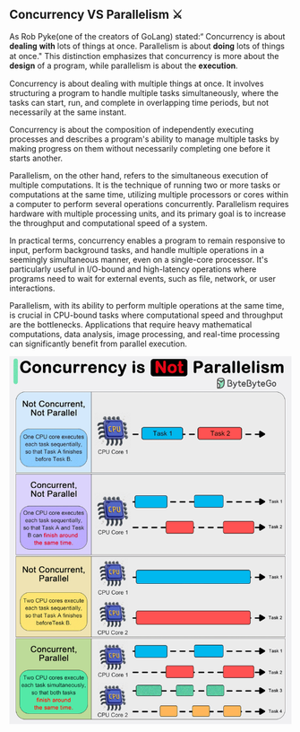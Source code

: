 ## Concurrency VS Parallelism ⚔️

As Rob Pyke(one of the creators of GoLang) stated:“ Concurrency is about 𝐝𝐞𝐚𝐥𝐢𝐧𝐠 𝐰𝐢𝐭𝐡 lots of things at once. Parallelism is about 𝐝𝐨𝐢𝐧𝐠 lots of things at once." This distinction emphasizes that concurrency is more about the 𝐝𝐞𝐬𝐢𝐠𝐧 of a program, while parallelism is about the 𝐞𝐱𝐞𝐜𝐮𝐭𝐢𝐨𝐧.

Concurrency is about dealing with multiple things at once. It involves structuring a program to handle multiple tasks simultaneously, where the tasks can start, run, and complete in overlapping time periods, but not necessarily at the same instant.

Concurrency is about the composition of independently executing processes and describes a program's ability to manage multiple tasks by making progress on them without necessarily completing one before it starts another.

Parallelism, on the other hand, refers to the simultaneous execution of multiple computations. It is the technique of running two or more tasks or computations at the same time, utilizing multiple processors or cores within a computer to perform several operations concurrently. Parallelism requires hardware with multiple processing units, and its primary goal is to increase the throughput and computational speed of a system.

In practical terms, concurrency enables a program to remain responsive to input, perform background tasks, and handle multiple operations in a seemingly simultaneous manner, even on a single-core processor. It's particularly useful in I/O-bound and high-latency operations where programs need to wait for external events, such as file, network, or user interactions.

Parallelism, with its ability to perform multiple operations at the same time, is crucial in CPU-bound tasks where computational speed and throughput are the bottlenecks. Applications that require heavy mathematical computations, data analysis, image processing, and real-time processing can significantly benefit from parallel execution.

![An image](../resource/concurrency_vs_parallelism.gif)
